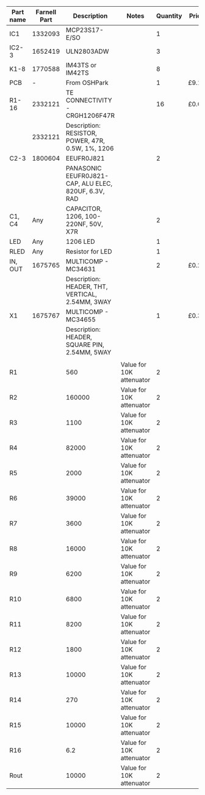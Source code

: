 | Part name | Farnell Part | Description                                          | Notes                    | Quantity | Price | Total |
|-----------|--------------|------------------------------------------------------|--------------------------|----------|-------|-------|
| IC1       | 1332093      | MCP23S17-E/SO                                        |                          | 1        |       |       |
| IC2-3     | 1652419      | ULN2803ADW                                           |                          | 3        |       |       |
| K1-8      | 1770588      | IM43TS or IM42TS                                     |                          | 8        |       |       |
| PCB       | -            | From OSHPark                                         |                          | 1        | £9.10 |       |
| R1-16     | 2332121      | TE CONNECTIVITY - CRGH1206F47R                       |                          | 16       | £0.02 | £0.32 |
|           | 2332121      | Description: RESISTOR, POWER, 47R, 0.5W, 1%, 1206    |                          |          |       |       |
| C2-3      | 1800604      | EEUFR0J821                                           |                          | 2        |       |       |
|           |              | PANASONIC EEUFR0J821-CAP, ALU ELEC, 820UF, 6.3V, RAD |                          |          |       |       |
| C1, C4    | Any          | CAPACITOR, 1206, 100-220NF, 50V, X7R                 |                          | 2        |       |       |
| LED       | Any          | 1206 LED                                             |                          | 1        |       |       |
| RLED      | Any          | Resistor for LED                                     |                          | 1        |       |       |
| IN, OUT   | 1675765      | MULTICOMP - MC34631                                  |                          | 2        | £0.20 | £0.40 |
|           |              | Description: HEADER, THT, VERTICAL, 2.54MM, 3WAY     |                          |          |       |       |
| X1        | 1675767      | MULTICOMP - MC34655                                  |                          | 1        | £0.36 | £0.36 |
|           |              | Description: HEADER, SQUARE PIN, 2.54MM, 5WAY        |                          |          |       |       |
|           |              |                                                      |                          |          |       |       |
| R1        |              | 560                                                  | Value for 10K attenuator | 2        |       |       |
| R2        |              | 160000                                               | Value for 10K attenuator | 2        |       |       |
| R3        |              | 1100                                                 | Value for 10K attenuator | 2        |       |       |
| R4        |              | 82000                                                | Value for 10K attenuator | 2        |       |       |
| R5        |              | 2000                                                 | Value for 10K attenuator | 2        |       |       |
| R6        |              | 39000                                                | Value for 10K attenuator | 2        |       |       |
| R7        |              | 3600                                                 | Value for 10K attenuator | 2        |       |       |
| R8        |              | 16000                                                | Value for 10K attenuator | 2        |       |       |
| R9        |              | 6200                                                 | Value for 10K attenuator | 2        |       |       |
| R10       |              | 6800                                                 | Value for 10K attenuator | 2        |       |       |
| R11       |              | 8200                                                 | Value for 10K attenuator | 2        |       |       |
| R12       |              | 1800                                                 | Value for 10K attenuator | 2        |       |       |
| R13       |              | 10000                                                | Value for 10K attenuator | 2        |       |       |
| R14       |              | 270                                                  | Value for 10K attenuator | 2        |       |       |
| R15       |              | 10000                                                | Value for 10K attenuator | 2        |       |       |
| R16       |              | 6.2                                                  | Value for 10K attenuator | 2        |       |       |
| Rout      |              | 10000                                                | Value for 10K attenuator | 2        |       |       |
